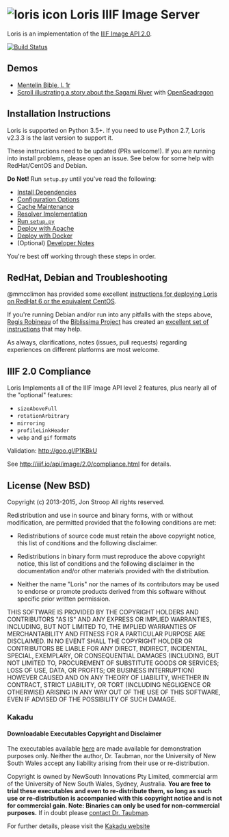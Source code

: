 ![loris icon](www/icons/loris-circle-small.png?raw=true) Loris IIIF Image Server
=============================================================================

Loris is an implementation of the [IIIF Image API 2.0](http://iiif.io/api/image/2.0/).

[![Build Status](https://travis-ci.org/loris-imageserver/loris.svg?branch=development)](https://travis-ci.org/loris-imageserver/loris)

Demos
-----
 * [Mentelin Bible, l. 1r](http://libimages.princeton.edu/loris2/pudl0001%2F5138415%2F00000011.jp2/full/full/0/default.jpg)
 * [Scroll illustrating a story about the Sagami River](http://libimages1.princeton.edu/osd-demo/?feedme=pudl0123/8172070/01/00000001.jp2) with [OpenSeadragon](http://openseadragon.github.io/)

Installation Instructions
-------------------------
Loris is supported on Python 3.5+. If you need to use Python 2.7, Loris v2.3.3 is the last version to support it.

These instructions need to be updated (PRs welcome!). If you are running into install problems, please open an issue. See below for some help with RedHat/CentOS and Debian.

**Do Not!** Run `setup.py` until you've read the following:

 * [Install Dependencies](doc/dependencies.md)
 * [Configuration Options](doc/configuration.md)
 * [Cache Maintenance](doc/cache_maintenance.md)
 * [Resolver Implementation](doc/resolver.md)
 * [Run `setup.py`](doc/setup.md)
 * [Deploy with Apache](doc/apache.md)
 * [Deploy with Docker](https://github.com/loris-imageserver/loris-docker)
 * (Optional) [Developer Notes](doc/develop.md)

You're best off working through these steps in order.

RedHat, Debian and Troubleshooting
---------------------------------
@mmcclimon has provided some excellent [instructions for deploying Loris on RedHat 6 or the equivalent CentOS](doc/redhat-install.md).

If you're running Debian and/or run into any pitfalls with the steps above, [Regis Robineau](https://github.com/regisrob) of the [Biblissima Project](http://www.biblissima-condorcet.fr/) has created an [excellent set of instructions](http://doc.biblissima-condorcet.fr/loris-setup-guide-ubuntu-debian) that may help.

As always, clarifications, notes (issues, pull requests) regarding experiences on different platforms are most welcome.

IIIF 2.0 Compliance
-------------------
Loris Implements all of the IIIF Image API level 2 features, plus nearly all of the "optional" features:

 * `sizeAboveFull`
 * `rotationArbitrary`
 * `mirroring`
 * `profileLinkHeader`
 * `webp` and `gif` formats

Validation: http://goo.gl/P1KBkU

See http://iiif.io/api/image/2.0/compliance.html for details.

License (New BSD)
-----------------

Copyright (c) 2013-2015, Jon Stroop
All rights reserved.

Redistribution and use in source and binary forms, with or without
modification, are permitted provided that the following conditions are met:

 * Redistributions of source code must retain the above copyright notice, this
   list of conditions and the following disclaimer.

 * Redistributions in binary form must reproduce the above copyright notice,
   this list of conditions and the following disclaimer in the documentation
   and/or other materials provided with the distribution.

 * Neither the name "Loris" nor the names of its contributors may be used to
   endorse or promote products derived from this software without specific prior
   written permission.

THIS SOFTWARE IS PROVIDED BY THE COPYRIGHT HOLDERS AND CONTRIBUTORS "AS IS"
AND ANY EXPRESS OR IMPLIED WARRANTIES, INCLUDING, BUT NOT LIMITED TO, THE
IMPLIED WARRANTIES OF MERCHANTABILITY AND FITNESS FOR A PARTICULAR PURPOSE ARE
DISCLAIMED. IN NO EVENT SHALL THE COPYRIGHT HOLDER OR CONTRIBUTORS BE LIABLE
FOR ANY DIRECT, INDIRECT, INCIDENTAL, SPECIAL, EXEMPLARY, OR CONSEQUENTIAL
DAMAGES (INCLUDING, BUT NOT LIMITED TO, PROCUREMENT OF SUBSTITUTE GOODS OR
SERVICES; LOSS OF USE, DATA, OR PROFITS; OR BUSINESS INTERRUPTION) HOWEVER
CAUSED AND ON ANY THEORY OF LIABILITY, WHETHER IN CONTRACT, STRICT LIABILITY,
OR TORT (INCLUDING NEGLIGENCE OR OTHERWISE) ARISING IN ANY WAY OUT OF THE USE
OF THIS SOFTWARE, EVEN IF ADVISED OF THE POSSIBILITY OF SUCH DAMAGE.

### Kakadu
#### Downloadable Executables Copyright and Disclaimer

The executables available [here](http://www.kakadusoftware.com/index.php?option=com_content&task=view&id=26&Itemid=22) are made available for demonstration purposes only. Neither the author, Dr. Taubman, nor the University of New South Wales accept any liability arising from their use or re-distribution.

Copyright is owned by NewSouth Innovations Pty Limited, commercial arm of the University of New South Wales, Sydney, Australia. **You are free to trial these executables and even to re-distribute them, so long as such use or re-distribution is accompanied with this copyright notice and is not for commercial gain. Note: Binaries can only be used for non-commercial purposes.** If in doubt please [contact Dr. Taubman](http://www.kakadusoftware.com/index.php?option=com_content&task=blogcategory&id=8&Itemid=14).

For further details, please visit the [Kakadu website](http://www.kakadusoftware.com/)

